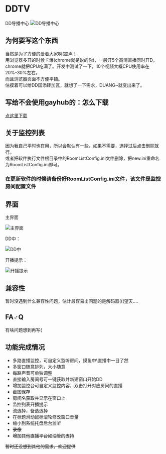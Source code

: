 # DDTV
DD导播中心
![DD导播中心](https://github.com/CHKZL/DDTV/blob/master/src/DDTV.png)

## 为何要写这个东西
~~当然是为了方便的爱着大家啊(震声！~~  
用浏览器多开的时候卡爆(chrome就是说的你)，一般开5个高清直播同时开D，chrome就把CPU吃满了。开发中测试了一下，10个视频大概CPU使用率在20%-30%左右。  
而且浏览器页面不方便平铺。  
估摸着可以给DD国添砖加瓦，就想了一下需求，DUANG~就变出来了。

## 写给不会使用gayhub的：怎么下载
[点这里下载](https://github.com/CHKZL/DDTV/releases)


## 关于监控列表
因为我自己平时也在用，所以会默认有一些，如果不需要，选择过后点击删除就行。  
或者把软件执行文件根目录中的RoomListConfig.ini文件删除，把new.ini重命名为RoomListConfig.ini即可。  

### 在更新软件的时候请备份好RoomListConfig.ini文件，该文件是监控房间配置文件

## 界面
主界面

![主界面](https://github.com/CHKZL/DDTV/blob/master/src/1.png)

DD中：

![DD中](https://github.com/CHKZL/DDTV/blob/master/src/2.png)

开播提示：

![开播提示](https://github.com/CHKZL/DDTV/blob/master/src/3.png)

## 兼容性
暂时没遇到什么兼容性问题，估计最容易出问题的是解码器(((望天....

## FA♂Q
有啥问题想到再写(

## 功能完成情况
* 多路直播监控，可自定义监听房间，摸鱼中\直播中一目了然
* 多窗口随意排列，大小随意
* 每路声音可单独调整
* 直接输入房间号可一键获取并新建窗口开始DD
* 增加监控台可自定义监控内容，双击打开对应房间的直播
* 截图保存
* 房间名获取并显示在窗口上
* 监控列表开播提示
* 流选择，备选选择
* 在标题滑动鼠标滚轮修改窗口音量
* 缩小到系统托盘后台监听
* ~~录像~~
* ~~增加其他直播平台如油管的支持~~
  
~~暂时还没想到其他的需求，欢迎提供~~
